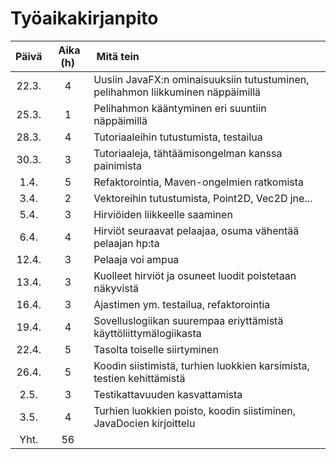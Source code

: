 # Työaikakirjanpito

| Päivä | Aika (h) | Mitä tein |
| :----:|:-----:| :-----|
|22.3.  | 4     | Uusiin JavaFX:n ominaisuuksiin tutustuminen, pelihahmon liikkuminen näppäimillä |
|25.3.  | 1     | Pelihahmon kääntyminen eri suuntiin näppäimillä |
|28.3.  | 4     | Tutoriaaleihin tutustumista, testailua |
|30.3.  | 3     | Tutoriaaleja, tähtäämisongelman kanssa painimista |
|1.4.   | 5     | Refaktorointia, Maven-ongelmien ratkomista |
|3.4.   | 2     | Vektoreihin tutustumista, Point2D, Vec2D jne...|
|5.4.   | 3     | Hirviöiden liikkeelle saaminen |
|6.4.   | 4     | Hirviöt seuraavat pelaajaa, osuma vähentää pelaajan hp:ta |
|12.4.  | 3     | Pelaaja voi ampua |
|13.4.  | 3     | Kuolleet hirviöt ja osuneet luodit poistetaan näkyvistä |
|16.4.  | 3     | Ajastimen ym. testailua, refaktorointia |
|19.4.  | 4     | Sovelluslogiikan suurempaa eriyttämistä käyttöliittymälogiikasta |
|22.4.  | 5     | Tasolta toiselle siirtyminen |
|26.4.  | 5     | Koodin siistimistä, turhien luokkien karsimista, testien kehittämistä |
|2.5.   | 3     | Testikattavuuden kasvattamista |
|3.5.   | 4     | Turhien luokkien poisto, koodin siistiminen, JavaDocien kirjoittelu |
|Yht.   | 56    | |
